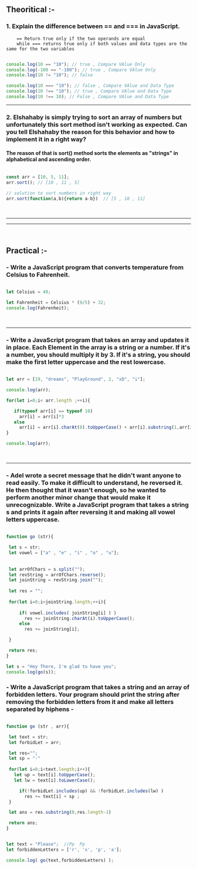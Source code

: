 


## Theoritical :-

### 1. Explain the difference between == and === in JavaScript.
        == Return true only if the two operands are equal  
        while === returns true only if both values and data types are the same for the two variables
```js

console.log(10 == "10"); // true , Compare VAlue Only
console.log(-100 == "-100"); // true , Compare VAlue Only
console.log(10 != "10"); // false

console.log(10 === "10"); // false , Compare VAlue and Data Type
console.log(10 !== "10"); // true , Compare VAlue and Data Type
console.log(10 !== 10); // False , Compare VAlue and Data Type

```
---

### 2. Elshahaby is simply trying to sort an array of numbers but unfortunately this sort method isn't working as expected.                         Can you tell Elshahaby the  reason for this behavior and how to implement it in a right way?


#### The reason of that is sort() method sorts the elements as "strings" in alphabetical and ascending order.

```js

const arr = [10, 5, 11];
arr.sort(); // [10 , 11 , 5]

// solution to sort numbers in right way
arr.sort(function(a,b){return a-b})  // [5 , 10 , 11]

```

<br>

---
---

<br>

## Practical :-

### - Write a JavaScript program that converts temperature from Celsius to Fahrenheit.

```js

let Celsius = 40;

let Fahrenheit = Celsius * (9/5) + 32;
console.log(Fahrenheit);

```

<br>

---

 ### - Write a JavaScript program that takes an array and updates it in place. Each Element in the array is a string or a number. If it's a number, you should multiply it by 3. If it's a string, you should make the first letter uppercase and the rest lowercase.

 ```js

let arr = [19, "dreams", "PlayGround", 2, "xD", "i"];

console.log(arr);

for(let i=0;i< arr.length ;++i){
 
    if(typeof arr[i] == typeof 10) 
      arr[i] = arr[i]*3
    else
      arr[i] = arr[i].charAt(0).toUpperCase() + arr[i].substring(1,arr[i].length).toLowerCase();
}

console.log(arr);

 ```
 
 <br>

 ---

 ### - Adel wrote a secret message that he didn't want anyone to read easily. To make it difficult to understand, he reversed it. He then thought that it wasn't enough, so he wanted to perform another minor change that would make it unrecognizable. Write a JavaScript program that takes a string s and prints it again after reversing it and making all vowel letters uppercase.


 ```js

function go (str){

  let s = str;
  let vowel = ["a" , "e" , "i" , "o" , "u"];
  
  
  let arrOfChars = s.split("");
  let revString = arrOfChars.reverse();
  let joinString = revString.join("");
  
  let res = "";
  
  for(let i=0;i<joinString.length;++i){
    
      if( vowel.includes( joinString[i] ) )
        res += joinString.charAt(i).toUpperCase(); 
      else 
        res += joinString[i];

  }

  return res;
}

let s = "Hey There, I'm glad to have you";
console.log(go(s));

 ```


 ### - Write a JavaScript program that takes a string and an array of forbidden letters. Your program should print the string after removing the forbidden letters from it and make all letters separated by hiphens -


 ```js

function go (str , arr){

  let text = str;
  let forbidLet = arr;

  let res="";
  let sp = "-"
  
  for(let i=0;i<text.length;i++){
    let up = text[i].toUpperCase();
    let lw = text[i].toLowerCase();

      if(!forbidLet.includes(up) && !forbidLet.includes(lw) )
        res += text[i] + sp ;
  }

  let ans = res.substring(0,res.length-1)

  return ans;
}


let text = "Please";  //Pp  Pp
let forbiddenLetters = ['r', 'x', 'p', 'a'];

console.log( go(text,forbiddenLetters) );

 ```